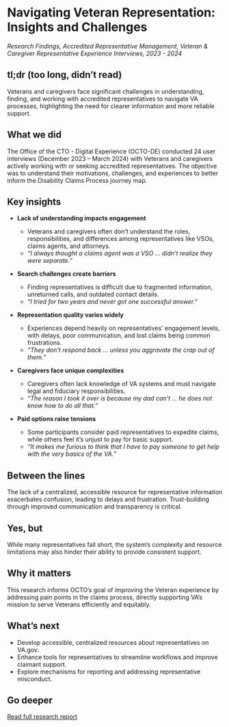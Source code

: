 # Navigating Veteran Representation: Insights and Challenges  
*Research Findings, Accredited Representative Management, Veteran & Caregiver Representative Experience Interviews, 2023 - 2024*

## tl;dr (too long, didn’t read)
Veterans and caregivers face significant challenges in understanding, finding, and working with accredited representatives to navigate VA processes, highlighting the need for clearer information and more reliable support.

## What we did
The Office of the CTO - Digital Experience (OCTO-DE) conducted 24 user interviews (December 2023 – March 2024) with Veterans and caregivers actively working with or seeking accredited representatives. The objective was to understand their motivations, challenges, and experiences to better inform the Disability Claims Process journey map.

## Key insights
- **Lack of understanding impacts engagement**  
  - Veterans and caregivers often don’t understand the roles, responsibilities, and differences among representatives like VSOs, claims agents, and attorneys.  
  - *“I always thought a claims agent was a VSO … didn’t realize they were separate.”*

- **Search challenges create barriers**  
  - Finding representatives is difficult due to fragmented information, unreturned calls, and outdated contact details.  
  - *“I tried for two years and never got one successful answer.”*

- **Representation quality varies widely**  
  - Experiences depend heavily on representatives’ engagement levels, with delays, poor communication, and lost claims being common frustrations.  
  - *“They don’t respond back … unless you aggravate the crap out of them.”*

- **Caregivers face unique complexities**  
  - Caregivers often lack knowledge of VA systems and must navigate legal and fiduciary responsibilities.  
  - *“The reason I took it over is because my dad can’t … he does not know how to do all that.”*

- **Paid options raise tensions**  
  - Some participants consider paid representatives to expedite claims, while others feel it’s unjust to pay for basic support.  
  - *“It makes me furious to think that I have to pay someone to get help with the very basics of the VA.”*

## Between the lines
The lack of a centralized, accessible resource for representative information exacerbates confusion, leading to delays and frustration. Trust-building through improved communication and transparency is critical.

## Yes, but
While many representatives fall short, the system’s complexity and resource limitations may also hinder their ability to provide consistent support.

## Why it matters
This research informs OCTO’s goal of improving the Veteran experience by addressing pain points in the claims process, directly supporting VA’s mission to serve Veterans efficiently and equitably.

## What’s next
- Develop accessible, centralized resources about representatives on VA.gov.  
- Enhance tools for representatives to streamline workflows and improve claimant support.  
- Explore mechanisms for reporting and addressing representative misconduct.

## Go deeper
[Read full research report](https://github.com/department-of-veterans-affairs/va.gov-team/blob/master/products/accredited-representation-management/research/2024-04-ARM-veteran-representative-experience-interviews/research-findings.md)
